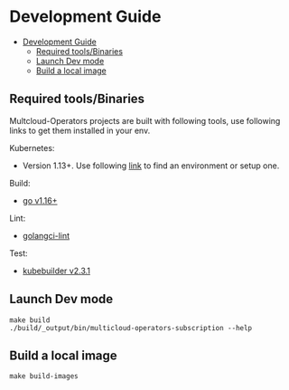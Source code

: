 # Development Guide

- [Development Guide](#development-guide)
    - [Required tools/Binaries](#required-tools/binaries)
    - [Launch Dev mode](#launch-dev-mode)
    - [Build a local image](#build-a-local-image)

## Required tools/Binaries

Multcloud-Operators projects are built with following tools, use following links to get them installed in your env.

Kubernetes:

- Version 1.13+. Use following [link](https://kubernetes.io/docs/setup/#learning-environment) to find an environment or setup one.

Build:

- [go v1.16+](https://golang.org/dl/)

Lint:

- [golangci-lint](https://github.com/golangci/golangci-lint#install)

Test:

- [kubebuilder v2.3.1](https://github.com/kubernetes-sigs/kubebuilder/releases/tag/v2.3.1)

## Launch Dev mode

```shell
make build
./build/_output/bin/multicloud-operators-subscription --help
```

## Build a local image

```shell
make build-images
```
